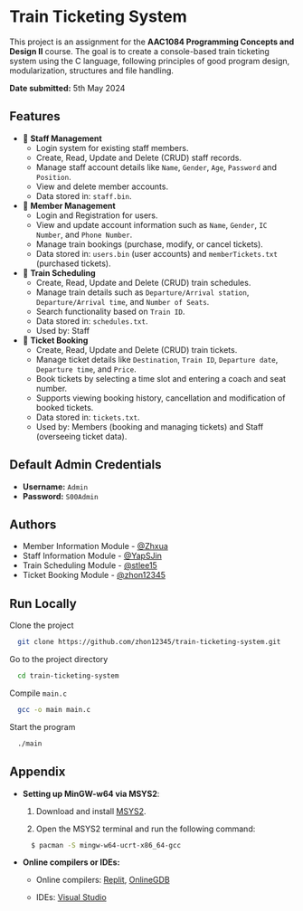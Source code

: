 # Train Ticketing System

This project is an assignment for the **AAC1084 Programming Concepts and Design II** course. The goal is to create a console-based train ticketing system using the C language, following principles of good program design, modularization, structures and file handling.

**Date submitted:** 5th May 2024

## Features

- 👮 **Staff Management**
    - Login system for existing staff members.
    - Create, Read, Update and Delete (CRUD) staff records.
    - Manage staff account details like `Name`, `Gender`, `Age`, `Password` and `Position`.
    - View and delete member accounts.
    - Data stored in: `staff.bin`.
- 👥 **Member Management**
    - Login and Registration for users.
    - View and update account information such as `Name`, `Gender`, `IC Number`, and `Phone Number`.
    - Manage train bookings (purchase, modify, or cancel tickets).
    - Data stored in: `users.bin` (user accounts) and `memberTickets.txt` (purchased tickets).
- 🚆 **Train Scheduling**
    - Create, Read, Update and Delete (CRUD) train schedules.
    - Manage train details such as `Departure/Arrival station`, `Departure/Arrival time`, and `Number of Seats`.
    - Search functionality based on `Train ID`.
    - Data stored in: `schedules.txt`.
    - Used by: Staff
- 🎫 **Ticket Booking**
    - Create, Read, Update and Delete (CRUD) train tickets.
    - Manage ticket details like `Destination`, `Train ID`, `Departure date`, `Departure time`, and `Price`.
    - Book tickets by selecting a time slot and entering a coach and seat number.
    - Supports viewing booking history, cancellation and modification of booked tickets.
    - Data stored in: `tickets.txt`.
    - Used by: Members (booking and managing tickets) and Staff (overseeing ticket data).

## Default Admin Credentials

- **Username:** `Admin`
- **Password:** `S00Admin`

## Authors

- Member Information Module - [@Zhxua](https://www.github.com/Zhxua)
- Staff Information Module - [@YapSJin](https://www.github.com/YapSJin)
- Train Scheduling Module - [@stlee15](https://www.github.com/stlee15)
- Ticket Booking Module - [@zhon12345](https://www.github.com/zhon12345)


## Run Locally

Clone the project

```bash
  git clone https://github.com/zhon12345/train-ticketing-system.git
```

Go to the project directory

```bash
  cd train-ticketing-system
```

Compile `main.c`

```bash
  gcc -o main main.c
```

Start the program

```bash
  ./main
```
## Appendix

-   **Setting up MinGW-w64 via MSYS2**:

    1. Download and install [MSYS2](https://www.msys2.org/).

    2. Open the MSYS2 terminal and run the following command:

    ```bash
      $ pacman -S mingw-w64-ucrt-x86_64-gcc
    ```

-   **Online compilers or IDEs:**

    -   Online compilers: [Replit](https://replit.com/), [OnlineGDB](https://www.onlinegdb.com/)

    -   IDEs: [Visual Studio](https://visualstudio.microsoft.com/downloads/)